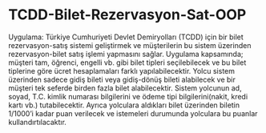 # TCDD-Bilet-Rezervasyon-Sat-OOP
Uygulama: Türkiye Cumhuriyeti Devlet Demiryolları (TCDD) için bir bilet rezervasyon-satış sistemi geliştirmek ve müşterilerin bu sistem üzerinden rezervasyon-bilet satış işlemi yapmasını sağlar. Uygulama kapsamında; müşteri tam, öğrenci, engelli vb. gibi bilet tipleri seçilebilecek ve bu bilet tiplerine göre ücret hesaplamaları farklı yapılabilecektir. Yolcu sistem üzerinden sadece gidiş bileti veya gidiş-dönüş bileti alabilecek ve bir müşteri tek seferde birden fazla bilet alabilecektir. Sistem yolcunun ad, soyad, T.C. kimlik numarası bilgilerini ve ödeme tipi bilgilerini(nakit, kredi kartı vb.) tutabilecektir. Ayrıca yolculara aldıkları bilet üzerinden biletin 1/1000’i kadar puan verilecek ve istemeleri durumunda yolculara bu puanlar kullandırtılacaktır.
